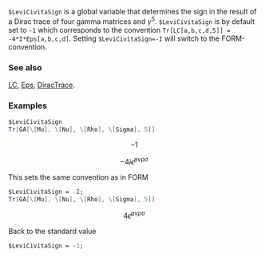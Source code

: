 `$LeviCivitaSign` is a global variable that determines the sign in the result of a Dirac trace of four gamma matrices and $\gamma^5$.  `$LeviCivitaSign` is by default set to `-1` which corresponds to the convention `Tr[LC[a,b,c,d,5]] = -4*I*Eps[a,b,c,d]`. Setting `$LeviCivitaSign=-I`  will switch to the FORM-convention.

### See also

[LC](LC), [Eps](Eps), [DiracTrace](DiracTrace).

### Examples

```mathematica
$LeviCivitaSign
Tr[GA[\[Mu], \[Nu], \[Rho], \[Sigma], 5]]
```

$$-1$$

$$-4 i \bar{\epsilon }^{\mu \nu \rho \sigma }$$

This sets the same convention as in FORM

```mathematica
$LeviCivitaSign = -I;
Tr[GA[\[Mu], \[Nu], \[Rho], \[Sigma], 5]]
```

$$4 \bar{\epsilon }^{\mu \nu \rho \sigma }$$

Back to the standard value

```mathematica
$LeviCivitaSign = -1;
```